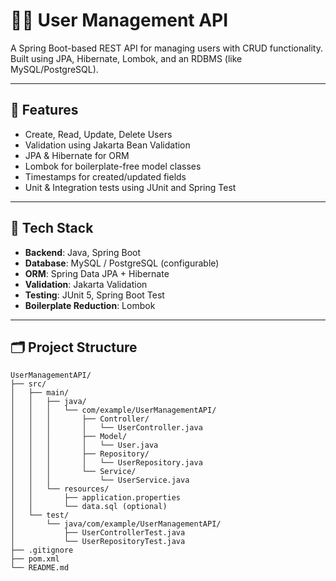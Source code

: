 # 🧑‍💼 User Management API

A Spring Boot-based REST API for managing users with CRUD functionality. Built using JPA, Hibernate, Lombok, and an RDBMS (like MySQL/PostgreSQL).

---

## 🚀 Features

- Create, Read, Update, Delete Users
- Validation using Jakarta Bean Validation
- JPA & Hibernate for ORM
- Lombok for boilerplate-free model classes
- Timestamps for created/updated fields
- Unit & Integration tests using JUnit and Spring Test

---

## 🧱 Tech Stack

- **Backend**: Java, Spring Boot
- **Database**: MySQL / PostgreSQL (configurable)
- **ORM**: Spring Data JPA + Hibernate
- **Validation**: Jakarta Validation
- **Testing**: JUnit 5, Spring Boot Test
- **Boilerplate Reduction**: Lombok

---

## 🗂 Project Structure

```plaintext
UserManagementAPI/
├── src/
│   ├── main/
│   │   ├── java/
│   │   │   └── com/example/UserManagementAPI/
│   │   │       ├── Controller/
│   │   │       │   └── UserController.java
│   │   │       ├── Model/
│   │   │       │   └── User.java
│   │   │       ├── Repository/
│   │   │       │   └── UserRepository.java
│   │   │       └── Service/
│   │   │           └── UserService.java
│   │   └── resources/
│   │       ├── application.properties
│   │       └── data.sql (optional)
│   └── test/
│       └── java/com/example/UserManagementAPI/
│           ├── UserControllerTest.java
│           └── UserRepositoryTest.java
├── .gitignore
├── pom.xml
└── README.md
